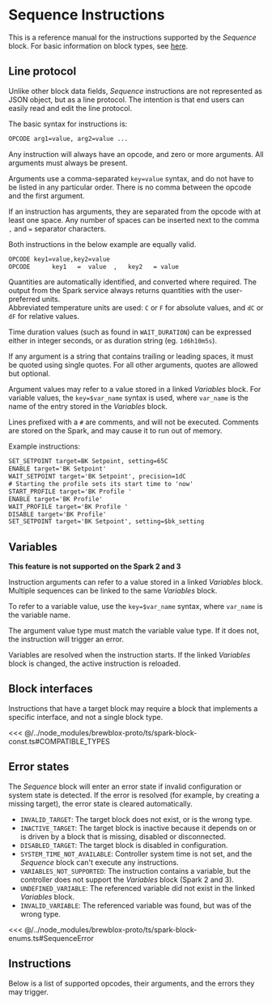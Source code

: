 # Sequence Instructions

<script setup>
import SequenceDocumentation from '../../components/SequenceDocumentation.vue'
</script>

This is a reference manual for the instructions supported by the *Sequence* block.
For basic information on block types, see [here](./block_types.md).

## Line protocol

Unlike other block data fields, *Sequence* instructions are not represented as JSON object,
but as a line protocol.
The intention is that end users can easily read and edit the line protocol.

The basic syntax for instructions is:

```txt
OPCODE arg1=value, arg2=value ...
```

Any instruction will always have an opcode, and zero or more arguments.
All arguments must always be present.

Arguments use a comma-separated `key=value` syntax, and do not have to be listed in any particular order.
There is no comma between the opcode and the first argument.

If an instruction has arguments, they are separated from the opcode with at least one space.
Any number of spaces can be inserted next to the comma ` , ` and ` = ` separator characters.

Both instructions in the below example are equally valid.

```txt
OPCODE key1=value,key2=value
OPCODE      key1   =  value  ,   key2   = value
```

Quantities are automatically identified, and converted where required.
The output from the Spark service always returns quantities with the user-preferred units.\
Abbreviated temperature units are used: `C` or `F` for absolute values, and `dC` or `dF` for relative values.

Time duration values (such as found in `WAIT_DURATION`) can be expressed either in integer seconds, or as duration string (eg. `1d6h10m5s`).

If any argument is a string that contains trailing or leading spaces, it must be quoted using single quotes.
For all other arguments, quotes are allowed but optional.

Argument values may refer to a value stored in a linked *Variables* block.
For variable values, the `key=$var_name` syntax is used, where `var_name` is the name of the entry stored in the *Variables* block.

Lines prefixed with a `#` are comments, and will not be executed.
Comments are stored on the Spark, and may cause it to run out of memory.

Example instructions:

```txt
SET_SETPOINT target=BK Setpoint, setting=65C
ENABLE target='BK Setpoint'
WAIT_SETPOINT target='BK Setpoint', precision=1dC
# Starting the profile sets its start time to 'now'
START_PROFILE target='BK Profile '
ENABLE target='BK Profile'
WAIT_PROFILE target='BK Profile '
DISABLE target='BK Profile'
SET_SETPOINT target='BK Setpoint', setting=$bk_setting
```

## Variables

**This feature is not supported on the Spark 2 and 3**

Instruction arguments can refer to a value stored in a linked *Variables* block.
Multiple sequences can be linked to the same *Variables* block.

To refer to a variable value, use the `key=$var_name` syntax, where `var_name` is the variable name.

The argument value type must match the variable value type.
If it does not, the instruction will trigger an error.

Variables are resolved when the instruction starts.
If the linked *Variables* block is changed, the active instruction is reloaded.

## Block interfaces

Instructions that have a target block may require a block that implements a specific interface, and not a single block type.

<<< @/../node_modules/brewblox-proto/ts/spark-block-const.ts#COMPATIBLE_TYPES

## Error states

The *Sequence* block will enter an error state if invalid configuration or system state is detected.
If the error is resolved (for example, by creating a missing target), the error state is cleared automatically.

- `INVALID_TARGET`: The target block does not exist, or is the wrong type.
- `INACTIVE_TARGET`: The target block is inactive because it depends on or is driven by a block that is missing, disabled or disconnected.
- `DISABLED_TARGET`: The target block is disabled in configuration.
- `SYSTEM_TIME_NOT_AVAILABLE`: Controller system time is not set, and the *Sequence* block can't execute any instructions.
- `VARIABLES_NOT_SUPPORTED`: The instruction contains a variable, but the controller does not support the *Variables* block (Spark 2 and 3).
- `UNDEFINED_VARIABLE`: The referenced variable did not exist in the linked *Variables* block.
- `INVALID_VARIABLE`: The referenced variable was found, but was of the wrong type.

<<< @/../node_modules/brewblox-proto/ts/spark-block-enums.ts#SequenceError

## Instructions

Below is a list of supported opcodes, their arguments, and the errors they may trigger.

<SequenceDocumentation/>

